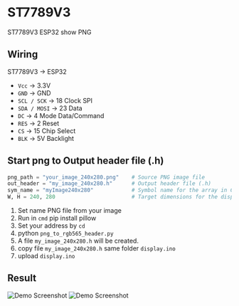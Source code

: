 # ST7789V3
ST7789V3 ESP32 show PNG

## Wiring
ST7789V3 → ESP32
- `Vcc`         → 3.3V
- `GND`         → GND
- `SCL / SCK`   → 18        Clock  SPI
- `SDA / MOSI`  → 23        Data 
- `DC`          → 4         Mode Data/Command
- `RES`         → 2         Reset 
- `CS`          → 15        Chip Select 
- `BLK`         → 5V        Backlight 


## Start png to Output header file (.h)
```py
png_path = "your_image_240x280.png"    # Source PNG image file
out_header = "my_image_240x280.h"      # Output header file (.h)
sym_name = "myImage240x280"            # Symbol name for the array in C
W, H = 240, 280                        # Target dimensions for the display
```
1. Set name PNG file from your image
2. Run in `cmd` pip install pillow
3. Set your address by `cd`
4. python `png_to_rgb565_header.py`
5. A file `my_image_240x280.h` will be created.
6. copy file `my_image_240x280.h` same folder `display.ino`
7. upload `display.ino`

## Result
![Demo Screenshot](1.png)
![Demo Screenshot](2.png)

